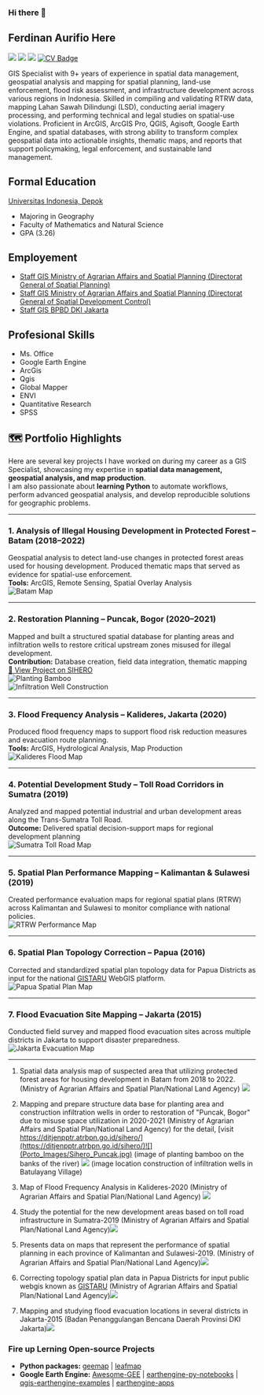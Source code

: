 ### Hi there 👋

## Ferdinan Aurifio Here

[![](https://img.shields.io/badge/LinkedIn-0077B5?style=for-the-badge&logo=linkedin&logoColor=white)](https://www.linkedin.com/in/aurifioferdinan/)
![](https://img.shields.io/badge/Gmail-D14836?style=for-the-badge&logo=gmail&logoColor=white)
![](https://img.shields.io/badge/Twitter-1DA1F2?style=for-the-badge&logo=twitter&logoColor=white)
[![CV Badge](https://img.shields.io/badge/My-CV-critical)]()

GIS Specialist with 9+ years of experience in spatial data management, geospatial analysis and mapping for spatial planning, land-use enforcement, flood risk assessment, and infrastructure development across various regions in Indonesia. Skilled in compiling and validating RTRW data, mapping Lahan Sawah Dilindungi (LSD), conducting aerial imagery processing, and performing technical and legal studies on spatial-use violations. Proficient in ArcGIS, ArcGIS Pro, QGIS, Agisoft, Google Earth Engine, and spatial databases, with strong ability to transform complex geospatial data into actionable insights, thematic maps, and reports that support policymaking, legal enforcement, and sustainable land management.

<!-- **fiopiohoho/fiopiohoho** is a ✨ _special_ ✨ repository because its `README.md` (this file) appears on your GitHub profile. -->

## Formal Education

[Universitas Indonesia, Depok](https://www.ui.ac.id/)

- Majoring in Geography
- Faculty of Mathematics and Natural Science
- GPA (3.26)

## Employement

- [Staff GIS Ministry of Agrarian Affairs and Spatial Planning (Directorat General of Spatial Planning)](https://ditjenpptr.atrbpn.go.id/pengendalian/)
- [Staff GIS Ministry of Agrarian Affairs and Spatial Planning (Directorat General of Spatial Development Control)](https://tataruang.atrbpn.go.id/)
- [Staff GIS BPBD DKI Jakarta](https://bpbd.jakarta.go.id/)

## Profesional Skills

- Ms. Office
- Google Earth Engine
- ArcGis
- Qgis
- Global Mapper
- ENVI
- Quantitative Research
- SPSS

## 🗺️ Portfolio Highlights

Here are several key projects I have worked on during my career as a GIS Specialist, showcasing my expertise in **spatial data management, geospatial analysis, and map production**.  
I am also passionate about **learning Python** to automate workflows, perform advanced geospatial analysis, and develop reproducible solutions for geographic problems.

---

### 1. **Analysis of Illegal Housing Development in Protected Forest – Batam (2018–2022)**  
Geospatial analysis to detect land-use changes in protected forest areas used for housing development. Produced thematic maps that served as evidence for spatial-use enforcement.  
**Tools:** ArcGIS, Remote Sensing, Spatial Overlay Analysis  
![Batam Map](Porto_Images/BTM%2036-TEMPLATE%20100K_Page1.jpg)

---

### 2. **Restoration Planning – Puncak, Bogor (2020–2021)**  
Mapped and built a structured spatial database for planting areas and infiltration wells to restore critical upstream zones misused for illegal development.  
**Contribution:** Database creation, field data integration, thematic mapping  
[🔗 View Project on SIHERO](https://ditjenpptr.atrbpn.go.id/sihero/)  
![Planting Bamboo](Porto_Images/Sihero_Puncak.jpg)  
![Infiltration Well Construction](Porto_Images/Sihero_Puncak_Sures.jpg)

---

### 3. **Flood Frequency Analysis – Kalideres, Jakarta (2020)**  
Produced flood frequency maps to support flood risk reduction measures and evacuation route planning.  
**Tools:** ArcGIS, Hydrological Analysis, Map Production  
![Kalideres Flood Map](Porto_Images/Peta_Kalideres.jpg)

---

### 4. **Potential Development Study – Toll Road Corridors in Sumatra (2019)**  
Analyzed and mapped potential industrial and urban development areas along the Trans-Sumatra Toll Road.  
**Outcome:** Delivered spatial decision-support maps for regional development planning  
![Sumatra Toll Road Map](Porto_Images/Sandingan_tol_sumut.jpg)

---

### 5. **Spatial Plan Performance Mapping – Kalimantan & Sulawesi (2019)**  
Created performance evaluation maps for regional spatial plans (RTRW) across Kalimantan and Sulawesi to monitor compliance with national policies.  
![RTRW Performance Map](Porto_Images/WASTEK_Kalimantan.jpg)

---

### 6. **Spatial Plan Topology Correction – Papua (2016)**  
Corrected and standardized spatial plan topology data for Papua Districts as input for the national [GISTARU](https://gistaru.atrbpn.go.id/rtronline/) WebGIS platform.  
![Papua Spatial Plan Map](Porto_Images/Rencana%20Tata%20Ruang_Papua.jpg)

---

### 7. **Flood Evacuation Site Mapping – Jakarta (2015)**  
Conducted field survey and mapped flood evacuation sites across multiple districts in Jakarta to support disaster preparedness.  
![Jakarta Evacuation Map](Porto_Images/Peta_Lokasi_evakuasi_Banjir_Jakarta.jpg)




----------------------------------------------
1. Spatial data analysis map of suspected area that utilizing protected forest areas for housing development in Batam from 2018 to 2022.
   (Ministry of Agrarian Affairs and Spatial Plan/National Land Agency) ![](Porto_Images/BTM%2036-TEMPLATE%20100K_Page1.jpg)

2. Mapping and prepare structure data base for planting area and construction infiltration wells in order to restoration of "Puncak, Bogor" due to misuse space utilization in 2020-2021
   (Ministry of Agrarian Affairs and Spatial Plan/National Land Agency)
   for the detail, [visit https://ditjenpptr.atrbpn.go.id/sihero/](https://ditjenpptr.atrbpn.go.id/sihero/)![](Porto_Images/Sihero_Puncak.jpg) (image of planting bamboo on the banks of the river)
   ![](Porto_Images/Sihero_Puncak_Sures.jpg) (image location construction of infiltration wells in Batulayang Village)

3. Map of Flood Frequency Analysis in Kalideres-2020
   (Ministry of Agrarian Affairs and Spatial Plan/National Land Agency)
   ![](Porto_Images/Peta_Kalideres.jpg)

4. Study the potential for the new development areas based on toll road infrastructure in Sumatra-2019
   (Ministry of Agrarian Affairs and Spatial Plan/National Land Agency)![](Porto_Images/Sandingan_tol_sumut.jpg)

5. Presents data on maps that represent the performance of spatial planning in each province of Kalimantan and Sulawesi-2019. (Ministry of Agrarian Affairs and Spatial Plan/National Land Agency)![](Porto_Images/WASTEK_Kalimantan.jpg)

6. Correcting topology spatial plan data in Papua Districts for input public webgis known as [GISTARU](https://gistaru.atrbpn.go.id/rtronline/) (Ministry of Agrarian Affairs and Spatial Plan/National Land Agency)![](Porto_Images/Rencana%20Tata%20Ruang_Papua.jpg)

7. Mapping and studying flood evacuation locations in several districts in Jakarta-2015
   (Badan Penanggulangan Bencana Daerah Provinsi DKI Jakarta)![](Porto_Images/Peta_Lokasi_evakuasi_Banjir_Jakarta.jpg)

### Fire up Lerning Open-source Projects

- **Python packages:** [geemap](https://github.com/giswqs/geemap) | [leafmap](https://github.com/giswqs/leafmap)
- **Google Earth Engine:** [Awesome-GEE](https://github.com/giswqs/Awesome-GEE) | [earthengine-py-notebooks](https://github.com/giswqs/earthengine-py-notebooks) | [qgis-earthengine-examples](https://github.com/giswqs/qgis-earthengine-examples) | [earthengine-apps](https://github.com/giswqs/earthengine-apps)
